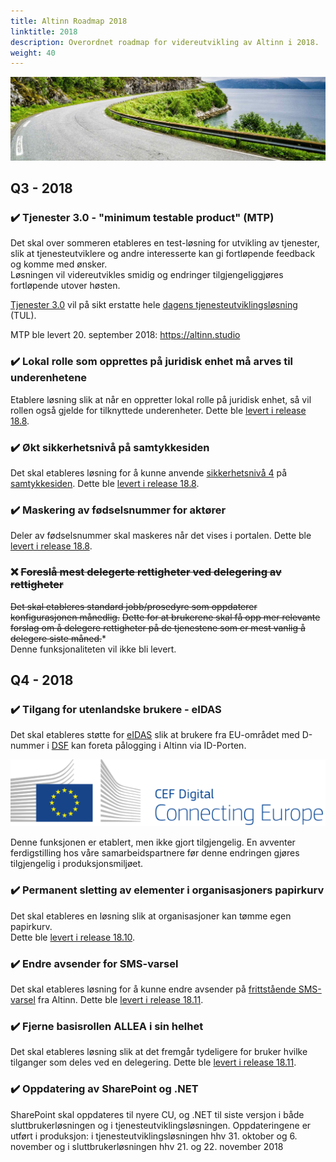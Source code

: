 ```yaml
---
title: Altinn Roadmap 2018
linktitle: 2018
description: Overordnet roadmap for videreutvikling av Altinn i 2018.
weight: 40
---
```


![Vei i Brønnøysund](../vei-i-brønnøysund.jpg)

## Q3 - 2018

### :heavy_check_mark: Tjenester 3.0 - "minimum testable product" (MTP)
Det skal over sommeren etableres en test-løsning for utvikling av tjenester, slik at tjenesteutviklere og andre interesserte kan gi fortløpende feedback og komme med ønsker.  
Løsningen vil videreutvikles smidig og endringer tilgjengeliggjøres fortløpende utover høsten.

[Tjenester 3.0](/docs/altinncore/) vil på sikt erstatte hele [dagens tjenesteutviklingsløsning](/docs/guides/tul/) (TUL).

MTP ble levert 20. september 2018: https://altinn.studio

### :heavy_check_mark: Lokal rolle som opprettes på juridisk enhet må arves til underenhetene
Etablere løsning slik at når en oppretter lokal rolle på juridisk enhet,
så vil rollen også gjelde for tilknyttede underenheter.
Dette ble [levert i release 18.8](/docs/releases/2018/18-8/#lokal-rolle-opprettet-på-juridisk-enhet-skal-også-gjelde-på-underenheter).

### :heavy_check_mark: Økt sikkerhetsnivå på samtykkesiden  
Det skal etableres løsning for å kunne anvende [sikkerhetsnivå 4](https://www.altinn.no/hjelp/innlogging/diverse-om-innlogging/hva-er-sikkerhetsniva/)
på [samtykkesiden](/docs/guides/samtykke/sluttbruker/samtykkesiden/).
Dette ble [levert i release 18.8](/docs/releases/2018/18-8/#håndheve-tjenestekrav-til-sikkerhetsnivå-for-samtykke-delegering).

### :heavy_check_mark: Maskering av fødselsnummer for aktører
Deler av fødselsnummer skal maskeres når det vises i portalen.
Dette ble [levert i release 18.8](/docs/releases/2018/18-8/#kan-ikke-lenger-se-fødselsnummer-i-lister-over-mine-aktører).

### :x: ~~Foreslå mest delegerte rettigheter ved delegering av rettigheter~~
~~Det skal etableres standard jobb/prosedyre som oppdaterer konfigurasjonen månedlig.~~
~~Dette for at brukerene skal få opp mer relevante forslag om å delegere rettigheter på de tjenestene som er mest vanlig å delegere siste måned.~~*  
Denne funksjonaliteten vil ikke bli levert.


## Q4 - 2018

### :heavy_check_mark: Tilgang for utenlandske brukere - eIDAS
Det skal etableres støtte for [eIDAS](https://difi.github.io/idporten-oidc-dokumentasjon/oidc_func_eidas.html) slik at brukere
fra EU-området med D-nummer i [DSF](https://www.skatteetaten.no/person/folkeregister/om/) kan foreta pålogging i Altinn via ID-Porten. 

![CEF logo](cef.png?width=600)

Denne funksjonen er etablert, men ikke gjort tilgjengelig. En avventer ferdigstilling hos våre samarbeidspartnere før denne endringen gjøres tilgjengelig i produksjonsmiljøet.

### :heavy_check_mark: Permanent sletting av elementer i organisasjoners papirkurv
Det skal etableres en løsning slik at organisasjoner kan tømme egen papirkurv.  
Dette ble [levert i release 18.10](/docs/releases/2018/18-10/#brukere-som-representerer-en-organisasjon-kan-n%C3%A5-permanent-slette-elementer-fra-slettede-i-innboksen).

### :heavy_check_mark: Endre avsender for SMS-varsel
Det skal etableres løsning for å kunne endre avsender på
[frittstående SMS-varsel](/docs/guides/integrasjon/tjenesteeiere/funksjonelle-scenario/#frittst%C3%A5ende-varsel) fra Altinn.
Dette ble [levert i release 18.11](/docs/releases/2018/18-11/#mulighet-for-tjenesteeier-%C3%A5-st%C3%A5-som-avsender-av-sms-standalone-varslinger).

### :heavy_check_mark: Fjerne basisrollen ALLEA i sin helhet
Det skal etableres løsning slik at det fremgår tydeligere for bruker hvilke tilganger som deles ved en delegering.
Dette ble [levert i release 18.11](/docs/releases/2018/18-11/#rydde-opp-i-databasen-rundt-allea).

### :heavy_check_mark: Oppdatering av SharePoint og .NET
SharePoint skal oppdateres til nyere CU, og .NET til siste versjon i både sluttbrukerløsningen og i tjenesteutviklingsløsningen. 
Oppdateringene er utført i produksjon: i tjenesteutviklingsløsningen hhv 31. oktober og 6. november og i sluttbrukerløsningen hhv 21. og 22. november 2018


